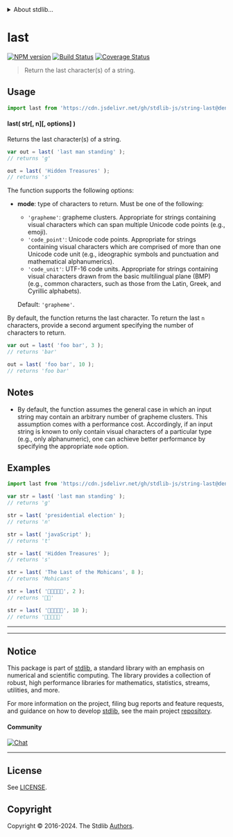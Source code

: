<!--

@license Apache-2.0

Copyright (c) 2024 The Stdlib Authors.

Licensed under the Apache License, Version 2.0 (the "License");
you may not use this file except in compliance with the License.
You may obtain a copy of the License at

   http://www.apache.org/licenses/LICENSE-2.0

Unless required by applicable law or agreed to in writing, software
distributed under the License is distributed on an "AS IS" BASIS,
WITHOUT WARRANTIES OR CONDITIONS OF ANY KIND, either express or implied.
See the License for the specific language governing permissions and
limitations under the License.

-->


<details>
  <summary>
    About stdlib...
  </summary>
  <p>We believe in a future in which the web is a preferred environment for numerical computation. To help realize this future, we've built stdlib. stdlib is a standard library, with an emphasis on numerical and scientific computation, written in JavaScript (and C) for execution in browsers and in Node.js.</p>
  <p>The library is fully decomposable, being architected in such a way that you can swap out and mix and match APIs and functionality to cater to your exact preferences and use cases.</p>
  <p>When you use stdlib, you can be absolutely certain that you are using the most thorough, rigorous, well-written, studied, documented, tested, measured, and high-quality code out there.</p>
  <p>To join us in bringing numerical computing to the web, get started by checking us out on <a href="https://github.com/stdlib-js/stdlib">GitHub</a>, and please consider <a href="https://opencollective.com/stdlib">financially supporting stdlib</a>. We greatly appreciate your continued support!</p>
</details>

# last

[![NPM version][npm-image]][npm-url] [![Build Status][test-image]][test-url] [![Coverage Status][coverage-image]][coverage-url] <!-- [![dependencies][dependencies-image]][dependencies-url] -->

> Return the last character(s) of a string.



<section class="usage">

## Usage

```javascript
import last from 'https://cdn.jsdelivr.net/gh/stdlib-js/string-last@deno/mod.js';
```

#### last( str\[, n]\[, options] )

Returns the last character(s) of a string.

```javascript
var out = last( 'last man standing' );
// returns 'g'

out = last( 'Hidden Treasures' );
// returns 's'
```

The function supports the following options:

-   **mode**: type of characters to return. Must be one of the following:

    -   `'grapheme'`: grapheme clusters. Appropriate for strings containing visual characters which can span multiple Unicode code points (e.g., emoji).
    -   `'code_point'`: Unicode code points. Appropriate for strings containing visual characters which are comprised of more than one Unicode code unit (e.g., ideographic symbols and punctuation and mathematical alphanumerics).
    -   `'code_unit'`: UTF-16 code units. Appropriate for strings containing visual characters drawn from the basic multilingual plane (BMP) (e.g., common characters, such as those from the Latin, Greek, and Cyrillic alphabets).

    Default: `'grapheme'`.

By default, the function returns the last character. To return the last `n` characters, provide a second argument specifying the number of characters to return.

```javascript
var out = last( 'foo bar', 3 );
// returns 'bar'

out = last( 'foo bar', 10 );
// returns 'foo bar'
```

</section>

<!-- /.usage -->

<!-- Package usage notes. Make sure to keep an empty line after the `section` element and another before the `/section` close. -->

<section class="notes">

## Notes

-   By default, the function assumes the general case in which an input string may contain an arbitrary number of grapheme clusters. This assumption comes with a performance cost. Accordingly, if an input string is known to only contain visual characters of a particular type (e.g., only alphanumeric), one can achieve better performance by specifying the appropriate `mode` option.

</section>

<!-- /.notes -->

<section class="examples">

## Examples

<!-- eslint no-undef: "error" -->

```javascript
import last from 'https://cdn.jsdelivr.net/gh/stdlib-js/string-last@deno/mod.js';

var str = last( 'last man standing' );
// returns 'g'

str = last( 'presidential election' );
// returns 'n'

str = last( 'javaScript' );
// returns 't'

str = last( 'Hidden Treasures' );
// returns 's'

str = last( 'The Last of the Mohicans', 8 );
// returns 'Mohicans'

str = last( '🐶🐮🐷🐰🐸', 2 );
// returns '🐰🐸'

str = last( '🐶🐮🐷🐰🐸', 10 );
// returns '🐶🐮🐷🐰🐸'
```

</section>

<!-- /.examples -->



<!-- Section for related `stdlib` packages. Do not manually edit this section, as it is automatically populated. -->

<section class="related">

* * *


</section>

<!-- /.related -->

<!-- Section for all links. Make sure to keep an empty line after the `section` element and another before the `/section` close. -->


<section class="main-repo" >

* * *

## Notice

This package is part of [stdlib][stdlib], a standard library with an emphasis on numerical and scientific computing. The library provides a collection of robust, high performance libraries for mathematics, statistics, streams, utilities, and more.

For more information on the project, filing bug reports and feature requests, and guidance on how to develop [stdlib][stdlib], see the main project [repository][stdlib].

#### Community

[![Chat][chat-image]][chat-url]

---

## License

See [LICENSE][stdlib-license].


## Copyright

Copyright &copy; 2016-2024. The Stdlib [Authors][stdlib-authors].

</section>

<!-- /.stdlib -->

<!-- Section for all links. Make sure to keep an empty line after the `section` element and another before the `/section` close. -->

<section class="links">

[npm-image]: http://img.shields.io/npm/v/@stdlib/string-last.svg
[npm-url]: https://npmjs.org/package/@stdlib/string-last

[test-image]: https://github.com/stdlib-js/string-last/actions/workflows/test.yml/badge.svg?branch=main
[test-url]: https://github.com/stdlib-js/string-last/actions/workflows/test.yml?query=branch:main

[coverage-image]: https://img.shields.io/codecov/c/github/stdlib-js/string-last/main.svg
[coverage-url]: https://codecov.io/github/stdlib-js/string-last?branch=main

<!--

[dependencies-image]: https://img.shields.io/david/stdlib-js/string-last.svg
[dependencies-url]: https://david-dm.org/stdlib-js/string-last/main

-->

[chat-image]: https://img.shields.io/gitter/room/stdlib-js/stdlib.svg
[chat-url]: https://app.gitter.im/#/room/#stdlib-js_stdlib:gitter.im

[stdlib]: https://github.com/stdlib-js/stdlib

[stdlib-authors]: https://github.com/stdlib-js/stdlib/graphs/contributors

[cli-section]: https://github.com/stdlib-js/string-last#cli
[cli-url]: https://github.com/stdlib-js/string-last/tree/cli
[@stdlib/string-last]: https://github.com/stdlib-js/string-last/tree/main

[umd]: https://github.com/umdjs/umd
[es-module]: https://developer.mozilla.org/en-US/docs/Web/JavaScript/Guide/Modules

[deno-url]: https://github.com/stdlib-js/string-last/tree/deno
[deno-readme]: https://github.com/stdlib-js/string-last/blob/deno/README.md
[umd-url]: https://github.com/stdlib-js/string-last/tree/umd
[umd-readme]: https://github.com/stdlib-js/string-last/blob/umd/README.md
[esm-url]: https://github.com/stdlib-js/string-last/tree/esm
[esm-readme]: https://github.com/stdlib-js/string-last/blob/esm/README.md
[branches-url]: https://github.com/stdlib-js/string-last/blob/main/branches.md

[stdlib-license]: https://raw.githubusercontent.com/stdlib-js/string-last/main/LICENSE

[standard-streams]: https://en.wikipedia.org/wiki/Standard_streams

[mdn-regexp]: https://developer.mozilla.org/en-US/docs/Web/JavaScript/Guide/Regular_Expressions

<!-- <related-links> -->

<!-- </related-links> -->

</section>

<!-- /.links -->
